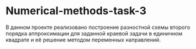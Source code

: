 # Numerical-methods-task-3
В данном проекте реализовано построение разностной схемы второго порядка аппроксимации для заданной краевой задачи в единичном квадрате и её решение методом переменных направлений.

